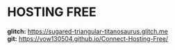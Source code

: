 # HOSTING FREE
**glitch:** https://sugared-triangular-titanosaurus.glitch.me <br>
**git:** https://vow130504.github.io/Connect-Hosting-Free/
